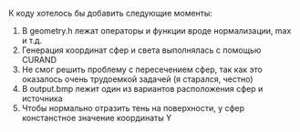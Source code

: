 К коду хотелось бы добавить следующие моменты:
1. В geometry.h лежат операторы и функции вроде нормализации, max и т.д.
2. Генерация координат сфер и света выполнялась с помощью CURAND
3. Не смог решить проблему с пересечением сфер, так как это оказалось очень трудоемкой задачей (я старался, честно)
4. В output.bmp лежит один из вариантов расположения сфер и источника
5. Чтобы нормально отразить тень на поверхности, у сфер констанстное значение координаты Y
   

